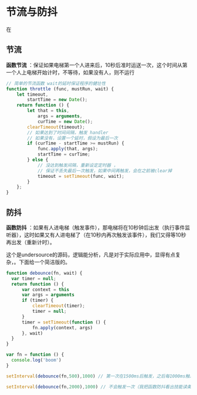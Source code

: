 # 节流与防抖
在

## 节流


**函数节流** ：保证如果电梯第一个人进来后，10秒后准时运送一次，这个时间从第一个人上电梯开始计时，不等待，如果没有人，则不运行


```js
// 简单的节流函数 wait的延时保证程序的健壮性
function throttle (func, mustRun, wait) {
    let timeout,
        startTime = new Date();
    return function () {
        let that = this,  
            args = arguments,
            curTime = new Date();
        clearTimeout(timeout);
        // 如果达到了时间间隔，触发 handler
        // 如果没有，设置一个延时，假设为最后一次
        if (curTime - startTime >= mustRun) {
            func.apply(that, args);
            startTime = curTime;
        } else {
            // 没达到触发间隔，重新设定定时器 ，
            // 保证不丢失最后一次触发，如果中间再触发，会在之前被clear掉
            timeout = setTimeout(func, wait);
        }
    };
}
```


## 防抖

**函数防抖** ：如果有人进电梯（触发事件），那电梯将在10秒钟后出发（执行事件监听器），这时如果又有人进电梯了（在10秒内再次触发该事件），我们又得等10秒再出发（重新计时）。




这个是undersource的源码，逻辑能分析，凡是对于实际应用中，显得有点复杂，。下面给一个简洁版的。

```js
function debounce(fn, wait) {
  var timer = null;
  return function () {
      var context = this
      var args = arguments
      if (timer) {
          clearTimeout(timer);
          timer = null;
      }
      timer = setTimeout(function () {
          fn.apply(context, args)
      }, wait)
  } 
}

var fn = function () {
  console.log('boom')
}

setInterval(debounce(fn,500),1000) // 第一次在1500ms后触发，之后每1000ms触发一次

setInterval(debounce(fn,2000),1000) // 不会触发一次（我把函数防抖看出技能读条，如果读条没完成就用技能，便会失败而且重新读条）


```






